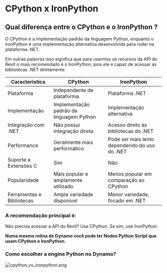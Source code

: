 # CPython x IronPython

## Qual diferença entre o CPython e o IronPython ?

O CPython é a implementação padrão da linguagem Python, enquanto o IronPython é uma implementação alternativa
desenvolvida para rodar na plataforma .NET.

Em outras palavras isso significa que para usarmos os recursos da API do Revit o mais recomendado é o IronPython,
pois ele é capaz de acessar as bibliotecas .NET diretamente.

| Característica            | CPython                                  | IronPython                                    |
|---------------------------|------------------------------------------|-----------------------------------------------|
| Plataforma                | Independente de plataforma               | Plataforma .NET                               |
| Implementação             | Implementação padrão da linguagem Python | Implementação alternativa                     |
| Integração com .NET       | Não possui integração direta             | Acesso direto às bibliotecas do .NET          |
| Performance               | Geralmente mais performático             | Pode ser mais lento dependendo do uso do .NET |
| Suporte a Extensões C     | Sim                                      | Não                                           |
| Popularidade              | Mais popular e amplamente utilizado      | Menos popular em comparação ao CPython        |
| Ferramentas e Bibliotecas | Ampla variedade disponível               | Menor variedade, focado em .NET               |

### **A recomendação principal é:**

Não precisa acessar a API do Revit? Use CPython.
Se sim, use IronPython.

**Numa mesma rotina de Dynamo você pode ter Nodes Python Script que usam CPython e IronPython.**

### Como escolher a engine Python no Dynamo?

![cpython_vs_ironpython.png](cpython_vs_ironpython.png)
